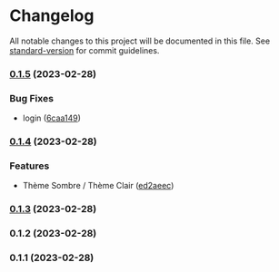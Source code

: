 # Changelog

All notable changes to this project will be documented in this file. See [standard-version](https://github.com/conventional-changelog/standard-version) for commit guidelines.

### [0.1.5](https://github.com/YP522/react-cloud/compare/v0.1.4...v0.1.5) (2023-02-28)


### Bug Fixes

* login ([6caa149](https://github.com/YP522/react-cloud/commit/6caa14940c3bbb3383a30c97bc6220d776dafcb3))

### [0.1.4](https://github.com/YP522/react-cloud/compare/v0.1.3...v0.1.4) (2023-02-28)


### Features

* Thème Sombre / Thème Clair ([ed2aeec](https://github.com/YP522/react-cloud/commit/ed2aeecd886b1a48d1b2a1f8c1bff2a5a1e34d76))

### [0.1.3](https://github.com/YP522/react-cloud/compare/v0.1.2...v0.1.3) (2023-02-28)

### 0.1.2 (2023-02-28)

### 0.1.1 (2023-02-28)
